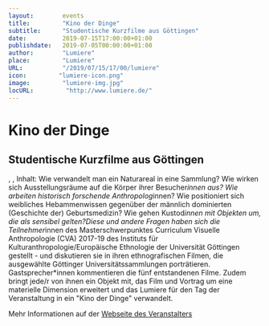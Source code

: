```yaml
---
layout:        events
title:         "Kino der Dinge"
subtitle:      "Studentische Kurzfilme aus Göttingen"
date:          2019-07-15T17:00:00+01:00
publishdate:   2019-07-05T00:00:00+01:00
author:        "Lumiere"
place:         "Lumiere"
URL:           "/2019/07/15/17/00/lumiere"
icon:         "lumiere-icon.png"
image:         "lumiere-img.jpg"
locURL:         "http://www.lumiere.de/"
---
```


Kino der Dinge
===========

Studentische Kurzfilme aus Göttingen
-----------

, , Inhalt: Wie verwandelt man ein Naturareal in eine Sammlung? Wie wirken sich Ausstellungsräume auf die Körper ihrer Besucher*innen aus? Wie arbeiten historisch forschende Anthropolog*innen? Wie positioniert sich weibliches Hebammenwissen gegenüber der männlich dominierten (Geschichte der) Geburtsmedizin? Wie gehen Kustod*innen mit Objekten um, die als sensibel gelten?Diese und andere Fragen haben sich die Teilnehmer*innen des Masterschwerpunktes Curriculum Visuelle Anthropologie (CVA) 2017-19 des Instituts für Kulturanthropologie/Europäische Ethnologie der Universität Göttingen gestellt - und diskutieren sie in ihren ethnografischen Filmen, die ausgewählte Göttinger Universitätssammlungen porträtieren. Gastsprecher*innen kommentieren die fünf entstandenen Filme. Zudem bringt jede/r von ihnen ein Objekt mit, das Film und Vortrag um eine materielle Dimension erweitert und das Lumiere für den Tag der Veranstaltung in ein "Kino der Dinge" verwandelt. 

Mehr Informationen auf der [Webseite des Veranstalters](http://www.lumiere.de/19/07/kinodinge.htm)

